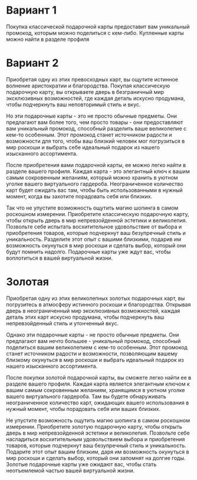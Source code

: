 # Вариант 1

Покупка классической подарочной карты предоставит вам уникальный промокод, которым можно поделиться с кем-либо. Купленные карты можно найти в разделе профиля

# Вариант 2

Приобретая одну из этих превосходных карт, вы ощутите истинное волнение аристократии и благородства. Покупая классическую подарочную карту, вы открываете дверь в безграничный мир эксклюзивных возможностей, где каждая деталь искусно продумана, чтобы подчеркнуть ваш неповторимый стиль и вкус.

Но эти подарочные карты - это не просто обычные предметы. Они предлагают вам более того, чем просто товары - они предоставляют вам уникальный промокод, способный разделить ваше великолепие с кем-то особенным. Этот промокод станет источником радости и возможности для того, чтобы ваш близкий человек мог погрузиться в мир роскоши и выбрать себе идеальный подарок из нашего изысканного ассортимента.

После приобретения вами подарочной карты, ее можно легко найти в разделе вашего профиля. Каждая карта - это элегантный ключ к вашим самым сокровенным желаниям, который можно хранить в уютном уголке вашего виртуального гардероба. Неограниченное количество карт будет ожидать вас там, чтобы быть использованными в нужный момент, когда вы захотите порадовать себя или близких.

Так что не упустите возможность ощутить магию шопинга в самом роскошном измерении. Приобретите классическую подарочную карту, чтобы открыть дверь в мир непревзойденной эстетики и великолепия. Позвольте себе испытать восхитительное удовольствие от выбора и приобретения товаров, которые подчеркнут ваш безупречный стиль и уникальность. Разделите этот опыт с вашими близкими, подарив им возможность окунуться в мир роскоши и сделать выбор, который они будут помнить надолго. Подарочные карты уже ждут вас, чтобы воплотиться в вашей виртуальной жизни.

# Золотая

Приобретая одну из этих великолепных золотых подарочных карт, вы погрузитесь в атмосферу истинного роскоши и благородства. Открывая дверь в неограниченный мир эксклюзивных возможностей, каждая деталь этих карт искусно продумана, чтобы подчеркнуть ваш непревзойденный стиль и утонченный вкус.

Однако эти подарочные карты - не просто обычные предметы. Они предлагают вам нечто большее - уникальный промокод, способный поделиться вашим великолепием с кем-то особенным. Этот промокод станет источником радости и возможности, позволяющим вашему близкому окунуться в мир роскоши и выбрать идеальный подарок из нашего изысканного ассортимента.

После покупки золотой подарочной карты, вы сможете легко найти ее в разделе вашего профиля. Каждая карта является элегантным ключом к вашим самым сокровенным желаниям, хранящимся в уютном уголке вашего виртуального гардероба. Там вы будете обнаруживать неограниченное количество карт, ожидающих вашего использования в нужный момент, чтобы порадовать себя или ваших близких.

Не упустите возможность ощутить магию шопинга в самом роскошном измерении. Приобретите золотую подарочную карту, чтобы открыть дверь в мир непревзойденной эстетики и великолепия. Позвольте себе насладиться восхитительным удовольствием выбора и приобретения товаров, которые подчеркнут ваш безупречный стиль и уникальность. Подарите этот опыт вашим близким, даря им возможность окунуться в мир роскоши и сделать выбор, который они запомнят на долгие годы. Золотые подарочные карты уже ожидают вас, чтобы стать неотъемлемой частью вашей виртуальной жизни.

